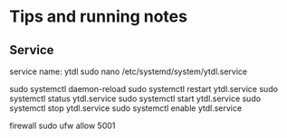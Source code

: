 # Tips and running notes

## Service

service name: ytdl
sudo nano /etc/systemd/system/ytdl.service

sudo systemctl daemon-reload
sudo systemctl restart ytdl.service
sudo systemctl status ytdl.service
sudo systemctl start ytdl.service
sudo systemctl stop ytdl.service
sudo systemctl enable ytdl.service

firewall
sudo ufw allow 5001
